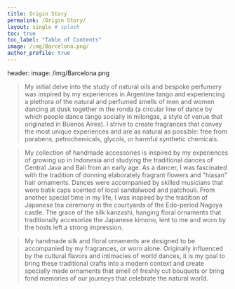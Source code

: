 ```yaml
---
title: Origin Story
permalink: /Origin Story/
layout: single # splash
toc: true
toc_label: "Table of Contents"
image: /img/Barcelona.png/
author_profile: true
---
```

header: 
  image: /img/Barcelona.png

> My initial delve into the study of natural oils and bespoke perfumery was inspired by my experiences in Argentine tango and experiencing a plethora of the natural and perfumed smells of men and women dancing at dusk together in the ronda (a circular line of dance by which people dance tango socially in milongas, a style of venue that originated in Buenos Aires). I strive to create fragrances that convey the most unique experiences and are as natural as possible: free from parabens, petrochemicals, glycols, or harmful synthetic chemicals.

> My collection of handmade accessories is inspired by my experiences of growing up in Indonesia and studying the traditional dances of Central Java and Bali from an early age. As a dancer, I was fascinated with the tradition of donning elaborately fragrant flowers and "hiasan" hair ornaments. Dances were accompanied by skilled musicians that wore batik caps scented of local sandalwood and patchouli. From another special time in my life, I was inspired by the tradition of Japanese tea ceremony in the courtyards of the Edo-period Nagoya castle. The grace of the silk kanzashi, hanging floral ornaments that traditionally accesorize the Japanese kimono, lent to me and worn by the hosts left a strong impression.

 > My handmade silk and floral ornaments are designed to be accompanied by my fragrances, or worn alone. Originally influenced by the cultural flavors and intimacies of world dances, it is my goal to bring these traditional crafts into a modern context and create specially made ornaments that smell of freshly cut bouquets or bring fond memories of our journeys that celebrate the natural world.

